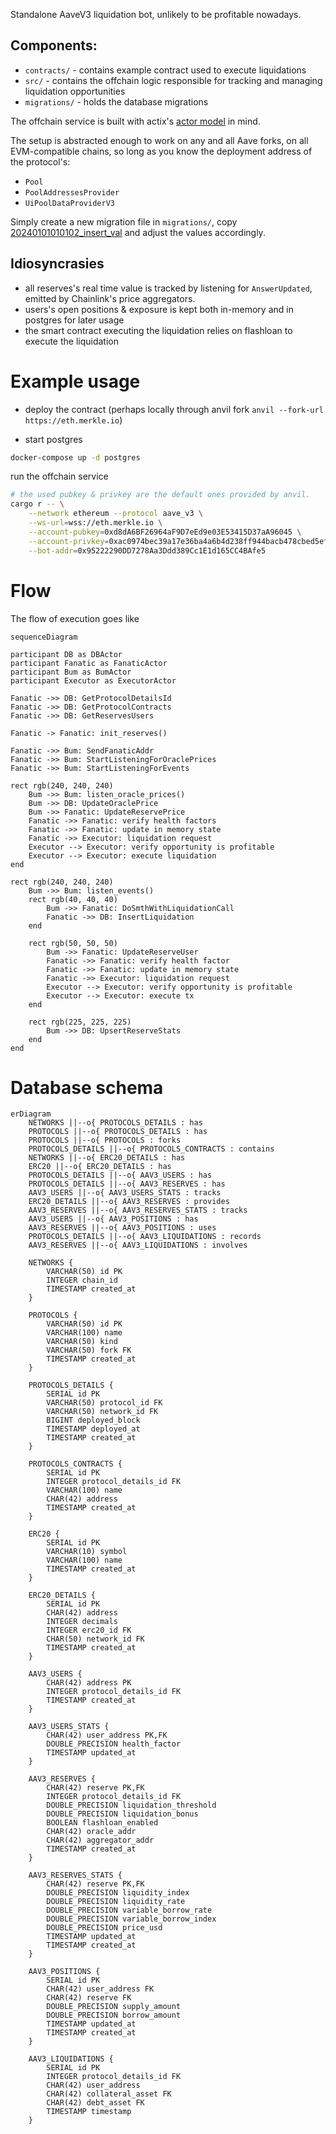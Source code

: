Standalone AaveV3 liquidation bot, unlikely to be profitable nowadays.

## Components:

- `contracts/` - contains example contract used to execute liquidations
- `src/` - contains the offchain logic responsible for tracking and managing liquidation opportunities
- `migrations/` - holds the database migrations

The offchain service is built with actix's [actor model](https://en.wikipedia.org/wiki/Actor_model) in mind.

The setup is abstracted enough to work on any and all Aave forks, on all EVM-compatible chains, so long as you know the deployment address of the protocol's:

- `Pool`
- `PoolAddressesProvider`
- `UiPoolDataProviderV3`

Simply create a new migration file in `migrations/`, copy [20240101010102_insert_val](./migrations/20240101010102_insert_val.sql) and adjust the values accordingly.

## Idiosyncrasies

- all reserves's real time value is tracked by listening for `AnswerUpdated`, emitted by Chainlink's price aggregators.
- users's open positions & exposure is kept both in-memory and in postgres for later usage
- the smart contract executing the liquidation relies on flashloan to execute the liquidation

# Example usage

- deploy the contract (perhaps locally through anvil fork `anvil --fork-url https://eth.merkle.io`)

- start postgres

```bash
docker-compose up -d postgres
```

run the offchain service

```bash
# the used pubkey & privkey are the default ones provided by anvil.
cargo r -- \
    --network ethereum --protocol aave_v3 \
    --ws-url=wss://eth.merkle.io \
    --account-pubkey=0xd8dA6BF26964aF9D7eEd9e03E53415D37aA96045 \
    --account-privkey=0xac0974bec39a17e36ba4a6b4d238ff944bacb478cbed5efcae784d7bf4f2ff80 \
    --bot-addr=0x95222290DD7278Aa3Ddd389Cc1E1d165CC4BAfe5
```

# Flow

The flow of execution goes like

```mermaid
sequenceDiagram

participant DB as DBActor
participant Fanatic as FanaticActor
participant Bum as BumActor
participant Executor as ExecutorActor

Fanatic ->> DB: GetProtocolDetailsId
Fanatic ->> DB: GetProtocolContracts
Fanatic ->> DB: GetReservesUsers

Fanatic -> Fanatic: init_reserves()

Fanatic ->> Bum: SendFanaticAddr
Fanatic ->> Bum: StartListeningForOraclePrices
Fanatic ->> Bum: StartListeningForEvents

rect rgb(240, 240, 240)
    Bum ->> Bum: listen_oracle_prices()
    Bum ->> DB: UpdateOraclePrice
    Bum ->> Fanatic: UpdateReservePrice
    Fanatic ->> Fanatic: verify health factors
    Fanatic ->> Fanatic: update in memory state
    Fanatic ->> Executor: liquidation request
    Executor --> Executor: verify opportunity is profitable
    Executor --> Executor: execute liquidation
end

rect rgb(240, 240, 240)
    Bum ->> Bum: listen_events()
    rect rgb(40, 40, 40)
        Bum ->> Fanatic: DoSmthWithLiquidationCall
        Fanatic ->> DB: InsertLiquidation
    end

    rect rgb(50, 50, 50)
        Bum ->> Fanatic: UpdateReserveUser
        Fanatic ->> Fanatic: verify health factor
        Fanatic ->> Fanatic: update in memory state
        Fanatic ->> Executor: liquidation request
        Executor --> Executor: verify opportunity is profitable
        Executor --> Executor: execute tx
    end

    rect rgb(225, 225, 225)
        Bum ->> DB: UpsertReserveStats
    end
end
```

# Database schema

```mermaid
erDiagram
    NETWORKS ||--o{ PROTOCOLS_DETAILS : has
    PROTOCOLS ||--o{ PROTOCOLS_DETAILS : has
    PROTOCOLS ||--o{ PROTOCOLS : forks
    PROTOCOLS_DETAILS ||--o{ PROTOCOLS_CONTRACTS : contains
    NETWORKS ||--o{ ERC20_DETAILS : has
    ERC20 ||--o{ ERC20_DETAILS : has
    PROTOCOLS_DETAILS ||--o{ AAV3_USERS : has
    PROTOCOLS_DETAILS ||--o{ AAV3_RESERVES : has
    AAV3_USERS ||--o{ AAV3_USERS_STATS : tracks
    ERC20_DETAILS ||--o{ AAV3_RESERVES : provides
    AAV3_RESERVES ||--o{ AAV3_RESERVES_STATS : tracks
    AAV3_USERS ||--o{ AAV3_POSITIONS : has
    AAV3_RESERVES ||--o{ AAV3_POSITIONS : uses
    PROTOCOLS_DETAILS ||--o{ AAV3_LIQUIDATIONS : records
    AAV3_RESERVES ||--o{ AAV3_LIQUIDATIONS : involves

    NETWORKS {
        VARCHAR(50) id PK
        INTEGER chain_id
        TIMESTAMP created_at
    }

    PROTOCOLS {
        VARCHAR(50) id PK
        VARCHAR(100) name
        VARCHAR(50) kind
        VARCHAR(50) fork FK
        TIMESTAMP created_at
    }

    PROTOCOLS_DETAILS {
        SERIAL id PK
        VARCHAR(50) protocol_id FK
        VARCHAR(50) network_id FK
        BIGINT deployed_block
        TIMESTAMP deployed_at
        TIMESTAMP created_at
    }

    PROTOCOLS_CONTRACTS {
        SERIAL id PK
        INTEGER protocol_details_id FK
        VARCHAR(100) name
        CHAR(42) address
        TIMESTAMP created_at
    }

    ERC20 {
        SERIAL id PK
        VARCHAR(10) symbol
        VARCHAR(100) name
        TIMESTAMP created_at
    }

    ERC20_DETAILS {
        SERIAL id PK
        CHAR(42) address
        INTEGER decimals
        INTEGER erc20_id FK
        CHAR(50) network_id FK
        TIMESTAMP created_at
    }

    AAV3_USERS {
        CHAR(42) address PK
        INTEGER protocol_details_id FK
        TIMESTAMP created_at
    }

    AAV3_USERS_STATS {
        CHAR(42) user_address PK,FK
        DOUBLE_PRECISION health_factor
        TIMESTAMP updated_at
    }

    AAV3_RESERVES {
        CHAR(42) reserve PK,FK
        INTEGER protocol_details_id FK
        DOUBLE_PRECISION liquidation_threshold
        DOUBLE_PRECISION liquidation_bonus
        BOOLEAN flashloan_enabled
        CHAR(42) oracle_addr
        CHAR(42) aggregator_addr
        TIMESTAMP created_at
    }

    AAV3_RESERVES_STATS {
        CHAR(42) reserve PK,FK
        DOUBLE_PRECISION liquidity_index
        DOUBLE_PRECISION liquidity_rate
        DOUBLE_PRECISION variable_borrow_rate
        DOUBLE_PRECISION variable_borrow_index
        DOUBLE_PRECISION price_usd
        TIMESTAMP updated_at
        TIMESTAMP created_at
    }

    AAV3_POSITIONS {
        SERIAL id PK
        CHAR(42) user_address FK
        CHAR(42) reserve FK
        DOUBLE_PRECISION supply_amount
        DOUBLE_PRECISION borrow_amount
        TIMESTAMP updated_at
        TIMESTAMP created_at
    }

    AAV3_LIQUIDATIONS {
        SERIAL id PK
        INTEGER protocol_details_id FK
        CHAR(42) user_address
        CHAR(42) collateral_asset FK
        CHAR(42) debt_asset FK
        TIMESTAMP timestamp
    }
```

